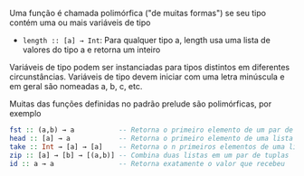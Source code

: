 Uma função é chamada polimórfica ("de muitas formas") se seu tipo contém uma ou mais variáveis de tipo
- `length :: [a] → Int`: Para qualquer tipo a, length usa uma lista de valores do tipo a e retorna um inteiro

Variáveis de tipo podem ser instanciadas para tipos distintos em diferentes circunstâncias. Variáveis de tipo devem iniciar com uma letra minúscula e em geral são nomeadas a, b, c, etc.

Muitas das funções definidas no padrão prelude são polimórficas, por exemplo
```haskell
fst :: (a,b) → a           -- Retorna o primeiro elemento de um par de tiplas
head :: [a] → a            -- Retorna o primeiro elemento de uma lista
take :: Int → [a] → [a]    -- Retorna o n primeiros elementos de uma lista
zip :: [a] → [b] → [(a,b)] -- Combina duas listas em um par de tuplas
id :: a → a                -- Retorna exatamente o valor que recebeu 
```

